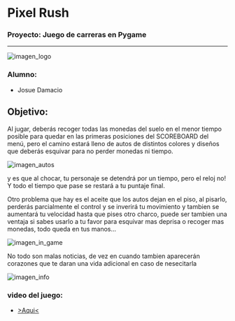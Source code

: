 
# Pixel Rush
### Proyecto: Juego de carreras en Pygame
--------------------------------------------------------------
![imagen_logo](juego_carrera_pygame\fotos_md\titulo.jpg)

### Alumno:
* Josue Damacio

## Objetivo:
Al jugar, deberás recoger todas las monedas del suelo en el menor tiempo posible para quedar en las primeras posiciones del SCOREBOARD del menú, pero el camino estará lleno de autos de distintos colores y diseños que deberás esquivar para no perder monedas ni tiempo.

![imagen_autos](juego_carrera_pygame\fotos_md\enemigos.jpg)

y es que al chocar, tu personaje se detendrá por un tiempo, pero el reloj no! Y todo el tiempo que pase se restará a tu puntaje final. 

Otro problema que hay es el aceite que los autos dejan en el piso, al pisarlo, perderás parcialmente el control y se inverirá tu movimiento y tambien se aumentará tu velocidad hasta que pises otro charco, puede ser tambien una ventaja si sabes usarlo a tu favor para esquivar mas deprisa o recoger mas monedas, todo queda en tus manos...

![imagen_in_game](juego_carrera_pygame\fotos_md\foto_jugando.jpg)

No todo son malas noticias, de vez en cuando tambien aparecerán corazones que te daran una vida adicional en caso de nesecitarla

![imagen_info](juego_carrera_pygame\fotos_md\informacion.png)


### video del juego:

- [>Aqui<](https://clipchamp.com/watch/r5XmVrAqoIQ)
